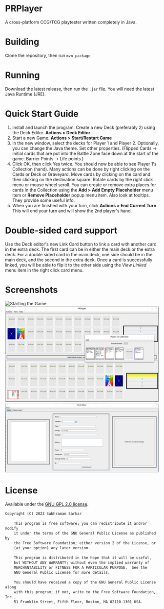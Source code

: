 # PRPlayer
A cross-platform CCG/TCG playtester written completely in Java.

# Building
Clone the repository, then run
  `mvn package`
# Running
Download the latest release, then run the `.jar` file. You will need the latest Java Runtime (JRE).

# Quick Start Guide
1. Install and launch the program. Create a new Deck (preferably 2) using the Deck Editor. **Actions > Deck Editor**
2. Start a new Game. **Actions > Start/Restart Game**
3. In the new window, select the decks for Player 1 and Player 2. Optionally, you can change the Java theme. Set other properties. (Flipped Cards -> Initial cards that are put into the Battle Zone face down at the start of the game. Barrier Points -> Life points.)
4. Click OK, then click Yes twice. You should now be able to see Player 1's Collection (hand). Many actions can be done by right clicking on the Cards or Deck or Graveyard. Move cards by clicking on the card and then clicking on the destination square. Rotate cards by the right click menu or mouse wheel scroll. You can create or remove extra places for cards in the Collection using the **Add > Add Empty Placeholder** menu item or **Remove Placeholder** popup menu item. Also look at tooltips. They provide some useful info.
5. When you are finished with your turn, click **Actions > End Current Turn**. This will end your turn and will show the 2nd player's hand.

# Double-sided card support
Use the Deck editor's new Link Card button to link a card with another card in the extra deck. The first card can be in either the main deck or the extra deck. For a double sided card in the main deck, one side should be in the main deck, and the second in the extra deck. Once a card is successfully linked, you will be able to flip it to the other side using the _View Linked_ menu item in the right click card menu.

# Screenshots
![Starting the Game](/screenshots/1.png "Starting the Game")
![In Play](/screenshots/2.png "In Play")
![Deck Editor](/screenshots/3.png "Deck Editor")

# License
Available under the [GNU GPL 2.0 license](https://www.gnu.org/licenses/old-licenses/gpl-2.0.html).

```
Copyright (C) 2023 Subhraman Sarkar

    This program is free software; you can redistribute it and/or modify
    it under the terms of the GNU General Public License as published by
    the Free Software Foundation; either version 2 of the License, or
    (at your option) any later version.

    This program is distributed in the hope that it will be useful,
    but WITHOUT ANY WARRANTY; without even the implied warranty of
    MERCHANTABILITY or FITNESS FOR A PARTICULAR PURPOSE.  See the
    GNU General Public License for more details.

    You should have received a copy of the GNU General Public License along
    with this program; if not, write to the Free Software Foundation, Inc.,
    51 Franklin Street, Fifth Floor, Boston, MA 02110-1301 USA.
```

